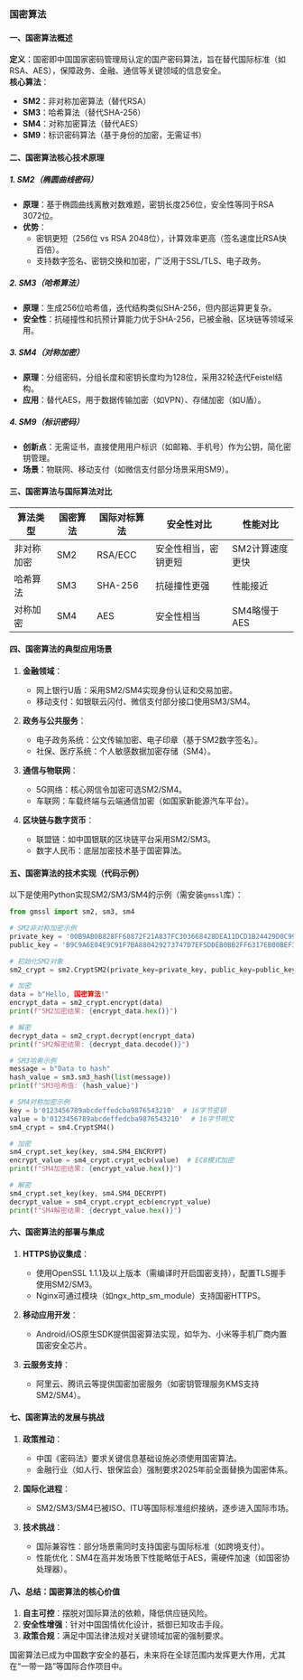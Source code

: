 ### 国密算法


#### **一、国密算法概述**
**定义**：国密即中国国家密码管理局认定的国产密码算法，旨在替代国际标准（如RSA、AES），保障政务、金融、通信等关键领域的信息安全。  
**核心算法**：  
- **SM2**：非对称加密算法（替代RSA）  
- **SM3**：哈希算法（替代SHA-256）  
- **SM4**：对称加密算法（替代AES）  
- **SM9**：标识密码算法（基于身份的加密，无需证书）  


#### **二、国密算法核心技术原理**
##### **1. SM2（椭圆曲线密码）**
- **原理**：基于椭圆曲线离散对数难题，密钥长度256位，安全性等同于RSA 3072位。  
- **优势**：  
  - 密钥更短（256位 vs RSA 2048位），计算效率更高（签名速度比RSA快百倍）。  
  - 支持数字签名、密钥交换和加密，广泛用于SSL/TLS、电子政务。  

##### **2. SM3（哈希算法）**
- **原理**：生成256位哈希值，迭代结构类似SHA-256，但内部运算更复杂。  
- **安全性**：抗碰撞性和抗预计算能力优于SHA-256，已被金融、区块链等领域采用。  

##### **3. SM4（对称加密）**
- **原理**：分组密码，分组长度和密钥长度均为128位，采用32轮迭代Feistel结构。  
- **应用**：替代AES，用于数据传输加密（如VPN）、存储加密（如U盾）。  

##### **4. SM9（标识密码）**
- **创新点**：无需证书，直接使用用户标识（如邮箱、手机号）作为公钥，简化密钥管理。  
- **场景**：物联网、移动支付（如微信支付部分场景采用SM9）。  


#### **三、国密算法与国际算法对比**
| **算法类型** | **国密算法** | **国际对标算法** | **安全性对比**          | **性能对比**          |
|--------------|--------------|------------------|-------------------------|-----------------------|
| 非对称加密   | SM2          | RSA/ECC          | 安全性相当，密钥更短    | SM2计算速度更快       |
| 哈希算法     | SM3          | SHA-256          | 抗碰撞性更强            | 性能接近              |
| 对称加密     | SM4          | AES              | 安全性相当              | SM4略慢于AES          |


#### **四、国密算法的典型应用场景**
1. **金融领域**：  
   - 网上银行U盾：采用SM2/SM4实现身份认证和交易加密。  
   - 移动支付：如银联云闪付、微信支付部分接口使用SM3/SM4。  

2. **政务与公共服务**：  
   - 电子政务系统：公文传输加密、电子印章（基于SM2数字签名）。  
   - 社保、医疗系统：个人敏感数据加密存储（SM4）。  

3. **通信与物联网**：  
   - 5G网络：核心网信令加密可选SM2/SM4。  
   - 车联网：车载终端与云端通信加密（如国家新能源汽车平台）。  

4. **区块链与数字货币**：  
   - 联盟链：如中国银联的区块链平台采用SM2/SM3。  
   - 数字人民币：底层加密技术基于国密算法。  


#### **五、国密算法的技术实现（代码示例）**
以下是使用Python实现SM2/SM3/SM4的示例（需安装`gmssl`库）：

```python
from gmssl import sm2, sm3, sm4

# SM2非对称加密示例
private_key = '00B9AB0B828FF68872F21A837FC303668428DEA11DCD1B24429D0C99E24EED83D5B512AF17'
public_key = 'B9C9A6E04E9C91F7BA880429273747D7EF5DDEB0BB2FF6317EB00BEF331A83081A6994B8993F3F5D6EADDDB81872266C87C018FB4162F5AF347B483E24620207'

# 初始化SM2对象
sm2_crypt = sm2.CryptSM2(private_key=private_key, public_key=public_key)

# 加密
data = b"Hello, 国密算法!"
encrypt_data = sm2_crypt.encrypt(data)
print(f"SM2加密结果: {encrypt_data.hex()}")

# 解密
decrypt_data = sm2_crypt.decrypt(encrypt_data)
print(f"SM2解密结果: {decrypt_data.decode()}")

# SM3哈希示例
message = b"Data to hash"
hash_value = sm3.sm3_hash(list(message))
print(f"SM3哈希值: {hash_value}")

# SM4对称加密示例
key = b'0123456789abcdeffedcba9876543210'  # 16字节密钥
value = b'0123456789abcdeffedcba9876543210'  # 16字节明文
sm4_crypt = sm4.CryptSM4()

# 加密
sm4_crypt.set_key(key, sm4.SM4_ENCRYPT)
encrypt_value = sm4_crypt.crypt_ecb(value)  # ECB模式加密
print(f"SM4加密结果: {encrypt_value.hex()}")

# 解密
sm4_crypt.set_key(key, sm4.SM4_DECRYPT)
decrypt_value = sm4_crypt.crypt_ecb(encrypt_value)
print(f"SM4解密结果: {decrypt_value.hex()}")
```


#### **六、国密算法的部署与集成**
1. **HTTPS协议集成**：  
   - 使用OpenSSL 1.1.1及以上版本（需编译时开启国密支持），配置TLS握手使用SM2/SM3。  
   - Nginx可通过模块（如ngx_http_sm_module）支持国密HTTPS。  

2. **移动应用开发**：  
   - Android/iOS原生SDK提供国密算法实现，如华为、小米等手机厂商内置国密安全芯片。  

3. **云服务支持**：  
   - 阿里云、腾讯云等提供国密加密服务（如密钥管理服务KMS支持SM2/SM4）。  


#### **七、国密算法的发展与挑战**
1. **政策推动**：  
   - 中国《密码法》要求关键信息基础设施必须使用国密算法。  
   - 金融行业（如人行、银保监会）强制要求2025年前全面替换为国密体系。  

2. **国际化进程**：  
   - SM2/SM3/SM4已被ISO、ITU等国际标准组织接纳，逐步进入国际市场。  

3. **技术挑战**：  
   - 国际兼容性：部分场景需同时支持国密与国际标准（如跨境支付）。  
   - 性能优化：SM4在高并发场景下性能略低于AES，需硬件加速（如国密协处理器）。  


#### **八、总结：国密算法的核心价值**
1. **自主可控**：摆脱对国际算法的依赖，降低供应链风险。  
2. **安全性增强**：针对中国国情优化设计，抵御已知攻击手段。  
3. **政策合规**：满足中国法律法规对关键领域加密的强制要求。  

国密算法已成为中国数字安全的基石，未来将在全球范围内发挥更大作用，尤其在“一带一路”等国际合作项目中。